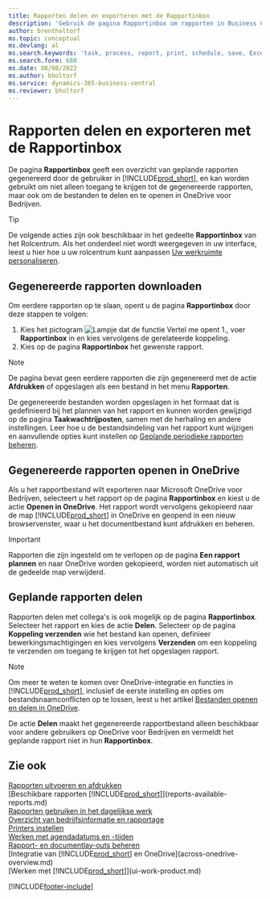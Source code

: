 ```yaml
---
title: Rapporten delen en exporteren met de Rapportinbox
description: 'Gebruik de pagina Rapportinbox om rapporten in Business Central te downloaden, te delen en te exporteren.'
author: brentholtorf
ms.topic: conceptual
ms.devlang: al
ms.search.keywords: 'task, process, report, print, schedule, save, Excel, PDF, dataset, export, report inbox, onedrive,'
ms.search.form: 680
ms.date: 08/08/2022
ms.author: bholtorf
ms.service: dynamics-365-business-central
ms.reviewer: bholtorf
---
```

# <a name="share-and-export-reports-with-the-report-inbox"></a>Rapporten delen en exporteren met de Rapportinbox

De pagina **Rapportinbox** geeft een overzicht van geplande rapporten gegenereerd door de gebruiker in [!INCLUDE[prod_short](includes/prod_short.md)], en kan worden gebruikt om niet alleen toegang te krijgen tot de gegenereerde rapporten, maar ook om de bestanden te delen en te openen in OneDrive voor Bedrijven.

> [!TIP]
> De volgende acties zijn ook beschikbaar in het gedeelte **Rapportinbox** van het Rolcentrum. Als het onderdeel niet wordt weergegeven in uw interface, leest u hier hoe u uw rolcentrum kunt aanpassen [Uw werkruimte personaliseren](ui-personalization-user.md).

## <a name="download-generated-reports"></a>Gegenereerde rapporten downloaden

Om eerdere rapporten op te slaan, opent u de pagina **Rapportinbox** door deze stappen te volgen:

1. Kies het pictogram ![Lampje dat de functie Vertel me opent 1.](media/ui-search/search_small.png "Vertel me wat u wilt doen"), voer **Rapportinbox** in en kies vervolgens de gerelateerde koppeling.  
2. Kies op de pagina **Rapportinbox** het gewenste rapport.

> [!NOTE]
> De pagina bevat geen eerdere rapporten die zijn gegenereerd met de actie **Afdrukken** of opgeslagen als een bestand in het menu **Rapporten**.
>
> De gegenereerde bestanden worden opgeslagen in het formaat dat is gedefinieerd bij het plannen van het rapport en kunnen worden gewijzigd op de pagina **Taakwachtrijposten**, samen met de herhaling en andere instellingen. Leer hoe u de bestandsindeling van het rapport kunt wijzigen en aanvullende opties kunt instellen op [Geplande periodieke rapporten beheren](ui-work-report.md#manage-scheduled-recurring-reports).

## <a name="open-generated-reports-in-onedrive"></a>Gegenereerde rapporten openen in OneDrive

Als u het rapportbestand wilt exporteren naar Microsoft OneDrive voor Bedrijven, selecteert u het rapport op de pagina **Rapportinbox** en kiest u de actie **Openen in OneDrive**. Het rapport wordt vervolgens gekopieerd naar de map [!INCLUDE[prod_short](includes/prod_short.md)] in OneDrive en geopend in een nieuw browservenster, waar u het documentbestand kunt afdrukken en beheren.

> [!IMPORTANT]
>
> Rapporten die zijn ingesteld om te verlopen op de pagina **Een rapport plannen** en naar OneDrive worden gekopieerd, worden niet automatisch uit de gedeelde map verwijderd.

## <a name="share-scheduled-reports"></a>Geplande rapporten delen

Rapporten delen met collega's is ook mogelijk op de pagina **Rapportinbox**. Selecteer het rapport en kies de actie **Delen**. Selecteer op de pagina **Koppeling verzenden** wie het bestand kan openen, definieer bewerkingsmachtigingen en kies vervolgens **Verzenden** om een koppeling te verzenden om toegang te krijgen tot het opgeslagen rapport.

> [!NOTE]
> Om meer te weten te komen over OneDrive-integratie en functies in [!INCLUDE[prod_short](includes/prod_short.md)], inclusief de eerste instelling en opties om bestandsnaamconflicten op te lossen, leest u het artikel [Bestanden openen en delen in OneDrive](across-share-onedrive.md).
>
> De actie **Delen** maakt het gegenereerde rapportbestand alleen beschikbaar voor andere gebruikers op OneDrive voor Bedrijven en vermeldt het geplande rapport niet in hun **Rapportinbox**.

## <a name="see-also"></a>Zie ook

[Rapporten uitvoeren en afdrukken](ui-work-report.md)  
[Beschikbare rapporten [!INCLUDE[prod_short](includes/prod_short.md)]](reports-available-reports.md)  
[Rapporten gebruiken in het dagelijkse werk](reports-use-reports.md)  
[Overzicht van bedrijfsinformatie en rapportage](reports-bi-reporting.md)  
[Printers instellen](ui-specify-printer-selection-reports.md)  
[Werken met agendadatums en -tijden](ui-enter-date-ranges.md)  
[Rapport- en documentlay-outs beheren](ui-manage-report-layouts.md)  
[Integratie van [!INCLUDE[prod_short](includes/prod_short.md)] en OneDrive](across-onedrive-overview.md)  
[Werken met [!INCLUDE[prod_short](includes/prod_short.md)]](ui-work-product.md)  

[!INCLUDE[footer-include](includes/footer-banner.md)]
